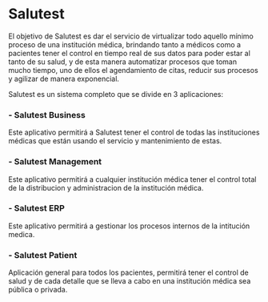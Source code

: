 # Salutest

El objetivo de Salutest es dar el servicio de virtualizar todo aquello mínimo proceso de una institución médica, brindando tanto a médicos como a pacientes tener el control en tiempo real de sus datos para poder estar al tanto de su salud, y de esta manera automatizar procesos que toman mucho tiempo, uno de ellos el agendamiento de citas, reducir sus procesos y agilizar de manera exponencial.

Salutest es un sistema completo que se divide en 3 aplicaciones:

  ### - Salutest Business
  Este aplicativo permitirá a Salutest tener el control de todas las instituciones médicas que están usando el servicio y mantenimiento de estas.

  ### - Salutest Management
  Este aplicativo permitirá a cualquier institución médica tener el control total de la distribucion y administracion de la institución médica.
  
  ### - Salutest ERP
  Este aplicativo permitirá a gestionar los procesos internos de la intitución medica.
        
  ### - Salutest Patient
  Aplicación general para todos los pacientes, permitirá tener el control de salud y de cada detalle que se lleva a cabo en una institución médica sea pública o           privada.

